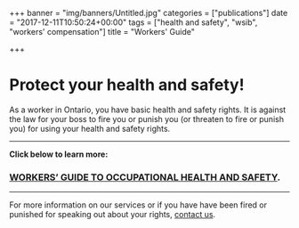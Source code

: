 +++
banner = "img/banners/Untitled.jpg"
categories = ["publications"]
date = "2017-12-11T10:50:24+00:00"
tags = ["health and safety", "wsib", "workers' compensation"]
title = "Workers' Guide"

+++
# Protect your health and safety!

As a worker in Ontario, you have basic health and safety rights. It is against the law for your boss to fire you or punish you (or threaten to fire or punish you) for using your health and safety rights.

---

**Click below to learn more:**

### [WORKERS’ GUIDE TO OCCUPATIONAL HEALTH AND SAFETY](https://s3.amazonaws.com/newsletter.workers-safety.ca/newsletters/Clinic+Publications/2017+Undocumented+Workers/Booklet-Eng-Revised-FINAL.pdf "Workers' Guide to Occupational Health and Safety").

---

For more information on our services or if you have have been fired or punished for speaking out about your rights, [contact us](http://workers-safety.ca/menu/contact/).